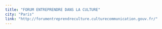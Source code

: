 ```yaml
---
title: "FORUM ENTREPRENDRE DANS LA CULTURE"
city: "Paris"
link: "http://forumentreprendreculture.culturecommunication.gouv.fr/"
---
```

